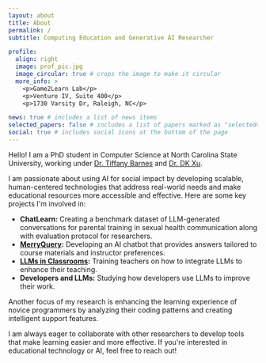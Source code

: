 ```yaml
---
layout: about
title: About
permalink: /
subtitle: Computing Education and Generative AI Researcher

profile:
  align: right
  image: prof_pic.jpg
  image_circular: true # crops the image to make it circular
  more_info: >
    <p>Game2Learn Lab</p>
    <p>Venture IV, Suite 400</p>
    <p>1730 Varsity Dr, Raleigh, NC</p>

news: true # includes a list of news items
selected_papers: false # includes a list of papers marked as "selected={true}"
social: true # includes social icons at the bottom of the page
---
```


Hello! I am a PhD student in Computer Science at North Carolina State University, working under [Dr. Tiffany Barnes](https://eliza.csc.ncsu.edu) and [Dr. DK Xu](https://dongkuanx27.github.io/).

I am passionate about using AI for social impact by developing scalable, human-centered technologies that address real-world needs and make educational resources more accessible and effective. Here are some key projects I'm involved in:

- **ChatLearn:** Creating a benchmark dataset of LLM-generated conversations for parental training in sexual health communication along with evaluation protocol for researchers.
- **[MerryQuery](https://exploremq.benyamintabarsi.com/):** Developing an AI chatbot that provides answers tailored to course materials and instructor preferences.
- **[LLMs in Classrooms](https://go.ncsu.edu/chatgpt-workshop):** Training teachers on how to integrate LLMs to enhance their teaching.
- **Developers and LLMs:** Studying how developers use LLMs to improve their work.

Another focus of my research is enhancing the learning experience of novice programmers by analyzing their coding patterns and creating intelligent support features.

I am always eager to collaborate with other researchers to develop tools that make learning easier and more effective. If you're interested in educational technology or AI, feel free to reach out!

